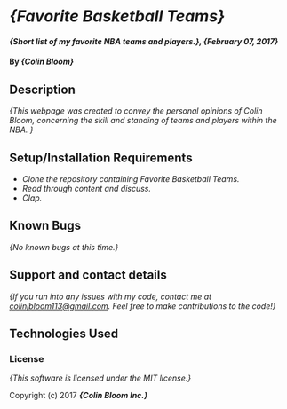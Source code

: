 # _{Favorite Basketball Teams}_

#### _{Short list of my favorite NBA teams and players.}, {February 07, 2017}_

#### By _**{Colin Bloom}**_

## Description

_{This webpage was created to convey the personal opinions of Colin Bloom, concerning the skill and standing of teams and players within the NBA. }_

## Setup/Installation Requirements

* _Clone the repository containing Favorite Basketball Teams._
* _Read through content and discuss._
* _Clap._

## Known Bugs

_{No known bugs at this time.}_

## Support and contact details

_{If you run into any issues with my code, contact me at colinjbloom113@gmail.com. Feel free to make contributions to the code!}_

## Technologies Used

### License

*{This software is licensed under the MIT license.}*

Copyright (c) 2017 **_{Colin Bloom Inc.}_**
